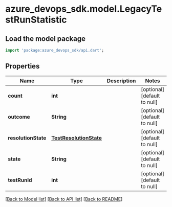 # azure_devops_sdk.model.LegacyTestRunStatistic

## Load the model package
```dart
import 'package:azure_devops_sdk/api.dart';
```

## Properties
Name | Type | Description | Notes
------------ | ------------- | ------------- | -------------
**count** | **int** |  | [optional] [default to null]
**outcome** | **String** |  | [optional] [default to null]
**resolutionState** | [**TestResolutionState**](TestResolutionState.md) |  | [optional] [default to null]
**state** | **String** |  | [optional] [default to null]
**testRunId** | **int** |  | [optional] [default to null]

[[Back to Model list]](../README.md#documentation-for-models) [[Back to API list]](../README.md#documentation-for-api-endpoints) [[Back to README]](../README.md)


